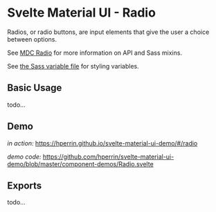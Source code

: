 # Svelte Material UI - Radio

Radios, or radio buttons, are input elements that give the user a choice between options.

See [MDC Radio](https://material.io/develop/web/components/input-controls/radio-buttons/) for more information on API and Sass mixins.

See [the Sass variable file](https://github.com/material-components/material-components-web/blob/v3.1.1/packages/mdc-radio/_variables.scss) for styling variables.

## Basic Usage

todo...

## Demo

*in action:* https://hperrin.github.io/svelte-material-ui-demo/#/radio

*demo code:* https://github.com/hperrin/svelte-material-ui-demo/blob/master/component-demos/Radio.svelte

## Exports

todo...